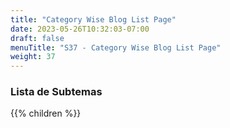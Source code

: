```yaml
---
title: "Category Wise Blog List Page"
date: 2023-05-26T10:32:03-07:00
draft: false
menuTitle: "S37 - Category Wise Blog List Page"
weight: 37
---
```


### Lista de Subtemas
{{% children  %}}

